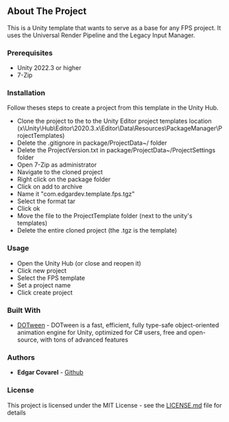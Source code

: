 ## About The Project

This is a Unity template that wants to serve as a base for any FPS project.
It uses the Universal Render Pipeline and the Legacy Input Manager.

### Prerequisites

-  Unity 2022.3 or higher
-  7-Zip

### Installation

Follow theses steps to create a project from this template in the Unity Hub.
-  Clone the project to the to the Unity Editor project templates location
(x\Unity\Hub\Editor\2020.3.x\Editor\Data\Resources\PackageManager\ProjectTemplates)
-  Delete the .gitignore in package/ProjectData~/ folder
-  Delete the ProjectVersion.txt in package/ProjectData~/ProjectSettings folder
-  Open 7-Zip as administrator
-  Navigate to the cloned project
-  Right click on the package folder
-  Click on add to archive
-  Name it "com.edgardev.template.fps.tgz"
-  Select the format tar
-  Click ok
-  Move the file to the ProjectTemplate folder (next to the unity's templates)
-  Delete the entire cloned project (the .tgz is the template)

### Usage

-  Open the Unity Hub (or close and reopen it)
-  Click new project
-  Select the FPS template
-  Set a project name
-  Click create project

### Built With

* [DOTween](http://dotween.demigiant.com/) - DOTween is a fast, efficient, fully type-safe object-oriented animation engine for Unity, optimized for C# users, free and open-source, with tons of advanced features

### Authors

* **Edgar Covarel** - [Github](https://github.com/kAOSJK)

### License

This project is licensed under the MIT License - see the [LICENSE.md](LICENSE.md) file for details
